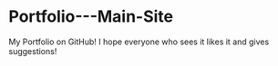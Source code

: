 # Portfolio---Main-Site
My Portfolio on GitHub! I hope everyone who sees it likes it and gives suggestions!
